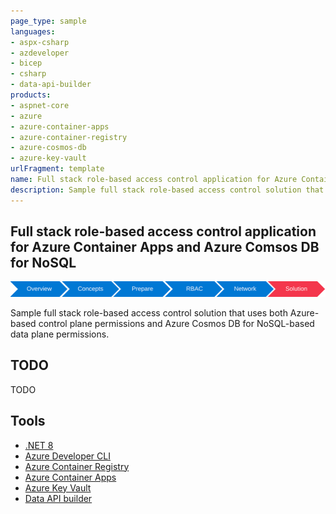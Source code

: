 ```yaml
---
page_type: sample
languages:
- aspx-csharp
- azdeveloper
- bicep
- csharp
- data-api-builder
products:
- aspnet-core
- azure
- azure-container-apps
- azure-container-registry
- azure-cosmos-db
- azure-key-vault
urlFragment: template
name: Full stack role-based access control application for Azure Container Apps and Azure Comsos DB for NoSQL
description: Sample full stack role-based access control solution that uses both Azure-based control plane permissions and Azure Cosmos DB for NoSQL-based data plane permissions.
---
```

<!-- YAML front-matter schema: https://review.learn.microsoft.com/en-us/help/contribute/samples/process/onboarding?branch=main#supported-metadata-fields-for-readmemd -->

## Full stack role-based access control application for Azure Container Apps and Azure Comsos DB for NoSQL

![Diagram of the current location ('Solution') in the sequence of the deployment guide.](media/map.svg)

Sample full stack role-based access control solution that uses both Azure-based control plane permissions and Azure Cosmos DB for NoSQL-based data plane permissions.

## TODO

TODO

## Tools

- [.NET 8](https://learn.microsoft.com/dotnet)
- [Azure Developer CLI](https://learn.microsoft.com/azure/developer/azure-developer-cli)
- [Azure Container Registry](https://learn.microsoft.com/azure/container-instances)
- [Azure Container Apps](https://learn.microsoft.com/azure/container-apps)
- [Azure Key Vault](https://learn.microsoft.com/azure/key-vault)
- [Data API builder](https://learn.microsoft.com/azure/data-api-builder)
